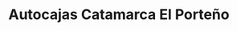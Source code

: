 ---
title: "Autocajas Catamarca El Porteño"
url: /san-fernando-del-valle-de-catamarca/autocajas-catamarca-el-porteno/
shop: Autowerkstatt
---